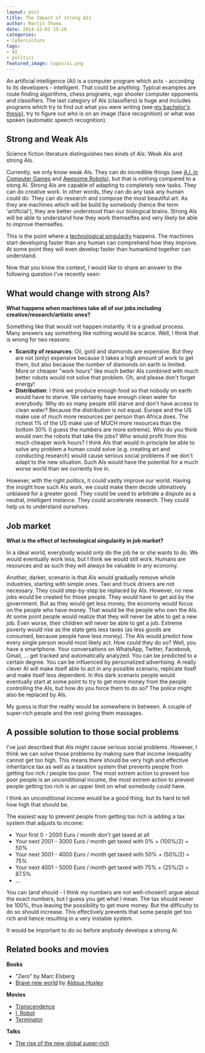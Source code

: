 ```yaml
---
layout: post
title: The Impact of strong AIs
author: Martin Thoma
date: 2014-12-02 15:18
categories: 
- Cyberculture
tags: 
- AI
- politics
featured_image: logos/ai.png
---
```


An artificial intelligence (AI) is a computer program which acts - according
to its developers - intelligent. That could be anything. Typical examples
are route finding algorithms, chess programs, ego shooter computer opponents
and classifiers. The last category of AIs (classifiers) is huge and includes
programs which try to find out what you were writing (see
[my bachelor's thesis](http://martin-thoma.com/write-math/)), try to
figure out who is on an image (face recognition) or what was spoken (automatic
speech recognition).

## Strong and Weak AIs
Science fiction literature distinguishes two kinds of AIs: Weak AIs and strong
AIs.

Currently, we only know weak AIs. They can do incredible things (see
[A.I. in Computer Games](http://martin-thoma.com/ai-in-computer-games/) and
[Awesome Robots](http://martin-thoma.com/awesome-robots/)), but that is nothing
compared to a stong AI. Strong AIs are capable of adapting to completely new
tasks. They can do creative work. In other words, they can do any task any
human could do. They can do research and compose the most beautiful art. As
they are machines which will be build by somebody (hence the term 'artificial'),
they are better understood than our biological brains. Strong AIs will be able
to understand how they work themselfes and very likely be able to improve themselfes.

This is the point where a [technological singularity](https://en.wikipedia.org/wiki/Technological_singularity)
happens. The machines start developing faster than any human can comprehend
how they improve. At some point they will even develop faster than humankind
together can understand.

Now that you know the context, I would like to share an answer to the following
question I've recently seen:

## What would change with strong AIs?
**What happens when machines take all of our jobs including creative/research/artistic ones?**

Something like that would not happen instantly. It is a gradual process. Many
answers say something like nothing would be scarce. Well, I think that is wrong
for two reasons:

* **Scarcity of resources**: Oil, gold and diamonds are expensive. But they are
  not (only) expensive because it takes a high amount of work to get them, but
  also because the number of diamonds on earth is limited. More or cheaper
  "work hours" like much better AIs combined with much better robots would not
  solve that problem. Oh, and please don't forget energy!
* **Distribution**: I think we produce enough food so that nobody on earth
  would have to starve. We certainly have enough clean water for everybody. Why
  do so many people still starve and don't have access to clean water? Because
  the distribution is not equal. Europe and the US make use of much more
  resources per person than Africa does. The richest 1% of the US make use of
  MUCH more resources than the bottom 30% (I guess the numbers are more
  extreme). Who do you think would own the robots that take the jobs? Who would
  profit from this much cheaper work hours? I think AIs that would in principle
  be able to solve any problem a human could solve (e.g. creating art and
  conducting research) would cause serious social problems if we don't adapt to
  the new situation. Such AIs would have the potential for a much worse world
  than we currently live in.

However, with the right politics, it could vastly improve our world. Having the
insight how such AIs work, we could make them decide ultimatively unbiased for
a greater good. They could be used to arbitrate a dispute as a neutral,
intelligent instance. They could accelerate research. They could help us to
understand ourselves.

## Job market
**What is the effect of technological singularity in job market?**

In a ideal world, everybody would only do the job he or she wants to do. We
would eventually work less, but I think we would still work. Humans are
resources and as such they will always be valuable in any economy.

Another, darker, scenario is that AIs would gradually remove whole industries,
starting with simple ones. Taxi and truck drivers are not necessary. They could
step-by-step be replaced by AIs. However, no new jobs would be created for
those people. They would have to get aid by the government. But as they would
get less money, the economy would focus on the people who have money. That
would be the people who own the AIs. At some point people would realize that
they will never be able to get a new job. Even worse, their children will never
be able to get a job. Extreme poverty would rise as the state gets less taxes
(as less goods are consumed, because people have less money). The AIs would
predict how every single person would most likely act. How could they do so?
Well, you have a smartphone. Your conversations on WhatsApp, Twitter, Facebook,
Gmail, ... get tracked and automatically analyzed. You can be predicted to a
certain degree. You can be influenced by personalized advertising. A really
clever AI will make itself able to act in any possible scenario, replicate
itself and make itself less dependent. In this dark scenario people would
eventually start at some point to try to get more money from the people
controlling the AIs, but how do you force them to do so? The police might also
be replaced by AIs.

My guess is that the reality would be somewhere in between. A couple of
super-rich people and the rest giving them massages.


## A possible solution to those social problems

I've just described that AIs might cause serious social problems. However,
I think we can solve those problems by making sure that income inequality
cannot get too high. This means there should be very high and effective
inheritance tax as well as a taxation system that prevents people from
getting too rich / people too poor. The most extrem action to prevent too
poor people is an unconditional income, the most extrem action to prevent
people getting too rich is an upper limit on what somebody could have.

I think an unconditional income would be a good thing, but its hard to tell
how high that should be.

The easiest way to prevent people from getting too rich is adding a tax system
that adjusts to income:

* Your first 0 - 2000 Euro / month don't get taxed at all
* Your next 2001 - 3000 Euro / month get taxed with 0% + (100%/2) = 50%
* Your next 3001 - 4000 Euro / month get taxed with 50% + (50%/2) = 75%
* Your next 4001 - 5000 Euro / month get taxed with 75% + (25%/2) = 87.5%
* ...

You can (and should - I think my numbers are not well-chosen!) argue about the
exact numbers, but I guess you get what I mean. The tax should never be 100%,
thus leaving the possibility to get more money. But the difficulty to do so
should increase. This effectively prevents that some people get too rich and hence
resulting in a very instable system.

It would be important to do so before anybody develops a strong AI.


## Related books and movies

**Books**

* "Zero" by Marc Elsberg
* [Brave new world](https://en.wikipedia.org/wiki/Brave_New_World) by [Aldous Huxley](https://en.wikipedia.org/wiki/Aldous_Huxley)

**Movies**

* [Transcendence](https://en.wikipedia.org/wiki/Transcendence_(2014_film))
* [I, Robot](https://en.wikipedia.org/wiki/I,_Robot)
* [Terminator](https://en.wikipedia.org/wiki/Terminator_(franchise))

**Talks**

* [The rise of the new global super-rich](http://www.ted.com/talks/chrystia_freeland_the_rise_of_the_new_global_super_rich)
